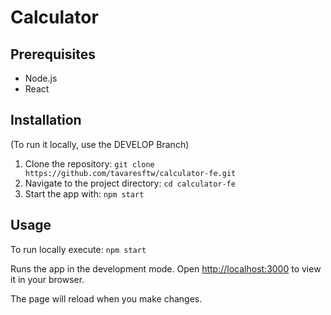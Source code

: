 # Calculator

## Prerequisites
- Node.js
- React

## Installation
(To run it locally, use the DEVELOP Branch)

1. Clone the repository: `git clone https://github.com/tavaresftw/calculator-fe.git`
2. Navigate to the project directory: `cd calculator-fe`
4. Start the app with: `npm start`

## Usage

To run locally execute: `npm start`

Runs the app in the development mode.
Open [http://localhost:3000](http://localhost:3000) to view it in your browser.

The page will reload when you make changes.
